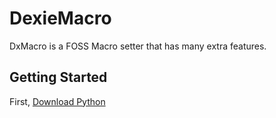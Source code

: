 # DexieMacro

DxMacro is a FOSS Macro setter that has many extra features.

## Getting Started

First, [Download Python](https://python.org/downloads)

